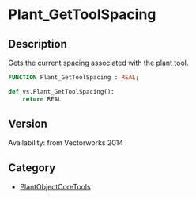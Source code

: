 # Plant_GetToolSpacing

## Description
Gets the current spacing associated with the plant tool.

```pascal
FUNCTION Plant_GetToolSpacing : REAL;
```

```python
def vs.Plant_GetToolSpacing():
    return REAL
```

## Version
Availability: from Vectorworks 2014

## Category
* [PlantObjectCoreTools](../Categories/PlantObjectCoreTools.md)
